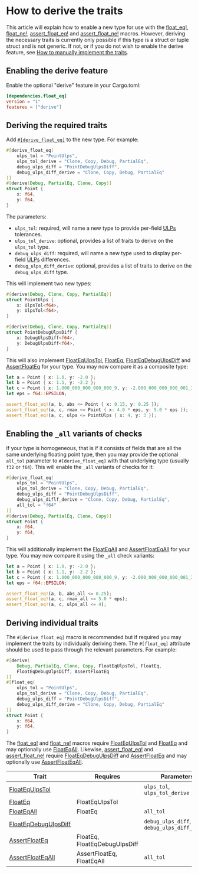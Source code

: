 # How to derive the traits

This article will explain how to enable a new type for use with the [float_eq!],
[float_ne!], [assert_float_eq!] and [assert_float_ne!] macros. However, deriving
the necessary traits is currently only possible if this type is a struct or
tuple struct and is not generic. If not, or if you do not wish to enable the
derive feature, see [How to manually implement the traits].

## Enabling the derive feature

Enable the optional "derive" feature in your Cargo.toml:

```toml
[dependencies.float_eq]
version = "1"
features = ["derive"]
```

## Deriving the required traits

Add [`#[derive_float_eq]`](../../doc/float_eq/attr.derive_float_eq.html) to the
new type. For example:

```rust
#[derive_float_eq(
    ulps_tol = "PointUlps", 
    ulps_tol_derive = "Clone, Copy, Debug, PartialEq",
    debug_ulps_diff = "PointDebugUlpsDiff",
    debug_ulps_diff_derive = "Clone, Copy, Debug, PartialEq"
)]
#[derive(Debug, PartialEq, Clone, Copy)]
struct Point {
    x: f64,
    y: f64,
}
```

The parameters:
- `ulps_tol`: required, will name a new type to provide per-field [ULPs] tolerances.
- `ulps_tol_derive`: optional, provides a list of traits to derive on the `ulps_tol` type.
- `debug_ulps_diff`: required, will name a new type used to display per-field [ULPs] differences.
- `debug_ulps_diff_derive`: optional, provides a list of traits to derive on the `debug_ulps_diff` type.

This will implement two new types:

```rust
#[derive(Debug, Clone, Copy, PartialEq)]
struct PointUlps {
    x: UlpsTol<f64>,
    y: UlpsTol<f64>,
}

#[derive(Debug, Clone, Copy, PartialEq)]
struct PointDebugUlpsDiff {
    x: DebugUlpsDiff<f64>,
    y: DebugUlpsDiff<f64>,
}
```

This will also implement [FloatEqUlpsTol], [FloatEq], [FloatEqDebugUlpsDiff] and
[AssertFloatEq] for your type. You may now compare it as a composite type:

```rust
let a = Point { x: 1.0, y: -2.0 };
let b = Point { x: 1.1, y: -2.2 };
let c = Point { x: 1.000_000_000_000_000_9, y: -2.000_000_000_000_001_3 };
let eps = f64::EPSILON;

assert_float_eq!(a, b, abs <= Point { x: 0.15, y: 0.25 });
assert_float_eq!(a, c, rmax <= Point { x: 4.0 * eps, y: 5.0 * eps });
assert_float_eq!(a, c, ulps <= PointUlps { x: 4, y: 3 });
```

## Enabling the `_all` variants of checks

If your type is homogeneous, that is if it consists of fields that are all the
same underlying floating point type, then you may provide the optional `all_tol`
parameter to `#[derive_float_eq]` with that underlying type (usually `f32` or
`f64`). This will enable the `_all` variants of checks for it:

```rust
#[derive_float_eq(
    ulps_tol = "PointUlps", 
    ulps_tol_derive = "Clone, Copy, Debug, PartialEq",
    debug_ulps_diff = "PointDebugUlpsDiff",
    debug_ulps_diflf_derive = "Clone, Copy, Debug, PartialEq",
    all_tol = "f64"
)]
#[derive(Debug, PartialEq, Clone, Copy)]
struct Point {
    x: f64,
    y: f64,
}
```

This will additionally implement the [FloatEqAll] and [AssertFloatEqAll] for
your type. You may now compare it using the `_all` check variants:

```rust
let a = Point { x: 1.0, y: -2.0 };
let b = Point { x: 1.1, y: -2.2 };
let c = Point { x: 1.000_000_000_000_000_9, y: -2.000_000_000_000_001_3 };
let eps = f64::EPSILON;

assert_float_eq!(a, b, abs_all <= 0.25);
assert_float_eq!(a, c, rmax_all <= 5.0 * eps);
assert_float_eq!(a, c, ulps_all <= 4);
```

## Deriving individual traits

The `#[derive_float_eq]` macro is recommended but if required you may implement
the traits by individually deriving them. The `#[float_eq]` attribute should be
used to pass through the relevant parameters. For example:

```rust
#[derive(
    Debug, PartialEq, Clone, Copy, FloatEqUlpsTol, FloatEq,
    FloatEqDebugUlpsDiff, AssertFloatEq
)]
#[float_eq(
    ulps_tol = "PointUlps", 
    ulps_tol_derive = "Clone, Copy, Debug, PartialEq",
    debug_ulps_diff = "PointDebugUlpsDiff",
    debug_ulps_diff_derive = "Clone, Copy, Debug, PartialEq"
)]
struct Point {
    x: f64,
    y: f64,
}
```

The [float_eq!] and [float_ne!] macros require [FloatEqUlpsTol] and [FloatEq]
and may optionally use [FloatEqAll]. Likewise, [assert_float_eq!] and 
[assert_float_ne!] require [FloatEqDebugUlpsDiff] and [AssertFloatEq] and may
optionally use [AssertFloatEqAll].

| Trait                  | Requires                      | Parameters                                  |
|------------------------|-------------------------------|---------------------------------------------|
| [FloatEqUlpsTol]       |                               | `ulps_tol`, `ulps_tol_derive`               |
| [FloatEq]              | FloatEqUlpsTol                |                                             |
| [FloatEqAll]           | FloatEq                       | `all_tol`                                   |
| [FloatEqDebugUlpsDiff] |                               | `debug_ulps_diff`, `debug_ulps_diff_derive` | 
| [AssertFloatEq]        | FloatEq, FloatEqDebugUlpsDiff |                                             |
| [AssertFloatEqAll]     | AssertFloatEq, FloatEqAll     | `all_tol`                                   |

[float_eq!]: ../../doc/float_eq/macro.float_eq.html
[float_ne!]: ../../doc/float_eq/macro.float_ne.html
[assert_float_eq!]: ../../doc/float_eq/macro.assert_float_eq.html
[assert_float_ne!]: ../../doc/float_eq/macro.assert_float_ne.html
[AssertFloatEq]: ../../doc/float_eq/trait.AssertFloatEq.html
[AssertFloatEqAll]: ../../doc/float_eq/trait.AssertFloatEqAll.html
[FloatEq]: ../../doc/float_eq/trait.FloatEq.html
[FloatEqAll]: ../../doc/float_eq/trait.FloatEqAll.html
[FloatEqDebugUlpsDiff]: ../../doc/float_eq/trait.FloatEqDebugUlpsDiff.html
[FloatEqUlpsTol]: ../../doc/float_eq/trait.FloatEqUlpsTol.html
[How to manually implement the traits]: ./manually_implement_the_traits.md
[ULPs]: ../background/float_comparison_algorithms.md#units-in-the-last-place-ulps-comparison